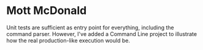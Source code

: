 # Mott McDonald

Unit tests are sufficient as entry point for everything, including the command parser. However, I've added a Command Line project to illustrate how the real production-like execution would be.
